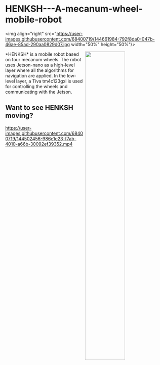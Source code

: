 # HENKSH---A-mecanum-wheel-mobile-robot

<img align="right" src="https://user-images.githubusercontent.com/68400719/144661984-792f8da0-047b-46ae-85ad-290aa0829d07.jpg width="50%" height="50%"/>

<img align="right" src="https://user-images.githubusercontent.com/68400719/144500521-c854e1f9-8e5b-4965-b320-b0abc30414d8.gif" width="50%" height="50%"/>
*HENKSH* is a mobile robot based on four mecanum wheels. The robot uses Jetson-nano as a high-level layer where all the algorithms for navigation are applied. In the low-level layer, a Tiva tm4c123gxl is used for controlling the wheels and communicating with the Jetson.    




## Want to see HENKSH moving?
https://user-images.githubusercontent.com/68400719/144502456-986e1e23-f7ab-4010-a66b-30092ef39352.mp4

